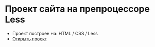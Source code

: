 # Проект сайта на препроцессоре Less

- Проект построен на: HTML / CSS / Less
- [Открыть проект](https://mrsergpron.github.io/bootstrap4_project/)
